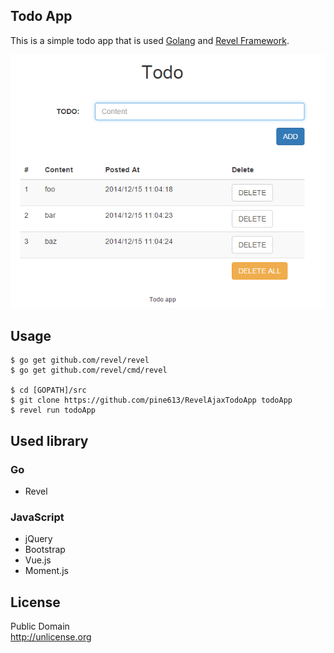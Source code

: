 Todo App
--------

This is a simple todo app that is used [Golang](https://golang.org) and [Revel Framework](http://revel.github.io).

![スクリーンショット](screenshot.png)

## Usage

```
$ go get github.com/revel/revel
$ go get github.com/revel/cmd/revel

$ cd [GOPATH]/src
$ git clone https://github.com/pine613/RevelAjaxTodoApp todoApp
$ revel run todoApp
```

## Used library
### Go
- Revel

### JavaScript
- jQuery
- Bootstrap
- Vue.js
- Moment.js

## License
Public Domain<br />
http://unlicense.org